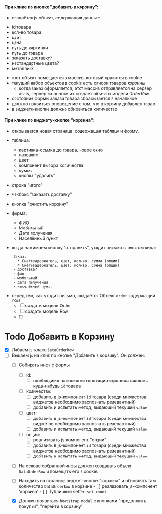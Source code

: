 #### При клике по кнопке "добавить в корзину":
  * создаётся js объект, содержащий данные:
   - id товара
   - кол-во товара
   - цвет
   - цена
   - путь до картинки
   - путь до товара
   - заказать доставку?
   - нестандартные цвета?
   - металлик?
 * этот объект помещается в массив, который хранится в cookie
 * текущий набор объектов в cookie есть список товаров *корзины*
    - когда заказ оформляется, этот массив отправляется на сервер
    as-is, сервер на основе их создает объекты модели *OrderRow*
 * состояние формы заказа товара сбрасывается в начальное
 * должно появиться оповещение о том, что в корзину добавлен товар
 * в виджете-кнопке должно обновиться количество
    
#### При клике по виджету-кнопке "корзина":
  * открывается новая страница, содержащая таблицу и форму.
  * таблица:
    - картинка-ссылка до товара, новое окно
    - название
    - цвет
    - компонент выбора количества
    - сумма
    - кнопка "удалить"
  * строка "итого"
  * чекбокс "заказать доставку"
  * кнопка "очистить корзину"
  * форма:
    * ФИО
    * Мобильный
    * Дата получения
    * Населённый пункт
    
  * когда нажимаем кнопку "отправить", уходит письмо с текстом вида:
  
```    
    Заказ:
      * Снегозадержатель, цвет, кол-во, сумма (опции)
      * Снегозадержатель, цвет, кол-во, сумма (опции)
    - доставка?
    - фио
    - мобильный
    - дата получения
    - населённый пункт  
```

   * перед тем, как уходит письмо, создаётся Объект `order` содержащий `rows`
     - [ ] создать модель Order
     - [ ] создать модель Row
     - [ ]
 
# Todo Добавить в Корзину
 
* [X] Лабаем js-класс `DataOrderRow`
* [ ] Вешаем js на клик по кнопке "Добавить в корзину". Он должен:
    - [ ] Собирать инфу с формы
        - [ ] id:
            - [ ] необходимо на моменте генерации страницы вшивать 
            куда-нибудь `id` товара
        - [ ] количество:     
            - [ ] добавить в js-компонент `id` товара (среди множества виджетов необходимо распознать релевантный)
            - [ ] добавить и испытать метод, выдающий текущий `value`
        - [ ] цвет:     
            - [ ] добавить в js-компонент `id` товара (среди множества виджетов необходимо распознать релевантный)
            - [ ] добавить и испытать метод, выдающий текущий `value`
        - [ ] опции:
            - [ ] реализовать js-компонент "опции"
            - [ ] добавить в js-компонент `id` товара (среди множества виджетов необходимо распознать релевантный)
            - [ ] добавить и испытать метод, выдающий текущий `value`
    - [ ] На основе собранной инфы должен создавать объект `DataOrderRow` и помещать его в cookie.
    - [ ] Находить на странице виджет-кнопку "корзина" и обновлять там количество `DataOrderRow` в корзине
           - [ ] реализовать js-компонент 'корзина'
              - [ ] Публичный setter: `set_count`
    - [X] Должен появиться `bootstrap modal` с кнопками "продолжить покупки", "перейти в корзину"
            